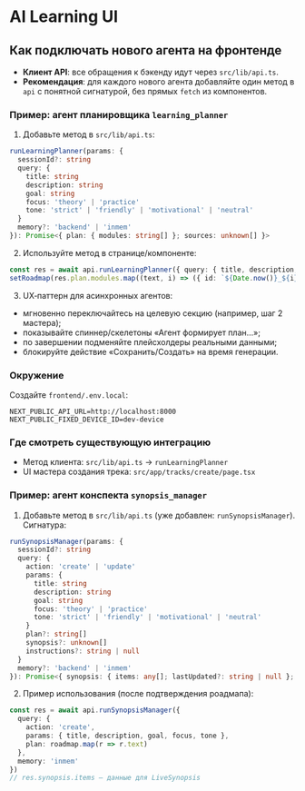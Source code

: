 # AI Learning UI

## Как подключать нового агента на фронтенде

- **Клиент API**: все обращения к бэкенду идут через `src/lib/api.ts`.
- **Рекомендация**: для каждого нового агента добавляйте один метод в `api` с понятной сигнатурой, без прямых `fetch` из компонентов.

### Пример: агент планировщика `learning_planner`

1) Добавьте метод в `src/lib/api.ts`:
```ts
runLearningPlanner(params: {
  sessionId?: string
  query: {
    title: string
    description: string
    goal: string
    focus: 'theory' | 'practice'
    tone: 'strict' | 'friendly' | 'motivational' | 'neutral'
  }
  memory?: 'backend' | 'inmem'
}): Promise<{ plan: { modules: string[] }; sources: unknown[] }>
```

2) Используйте метод в странице/компоненте:
```ts
const res = await api.runLearningPlanner({ query: { title, description, goal, focus, tone }, memory: 'inmem' })
setRoadmap(res.plan.modules.map((text, i) => ({ id: `${Date.now()}_${i}`, text })))
```

3) UX‑паттерн для асинхронных агентов:
- мгновенно переключайтесь на целевую секцию (например, шаг 2 мастера);
- показывайте спиннер/скелетоны «Агент формирует план…»;
- по завершении подменяйте плейсхолдеры реальными данными;
- блокируйте действие «Сохранить/Создать» на время генерации.

### Окружение
Создайте `frontend/.env.local`:
```
NEXT_PUBLIC_API_URL=http://localhost:8000
NEXT_PUBLIC_FIXED_DEVICE_ID=dev-device
```

### Где смотреть существующую интеграцию
- Метод клиента: `src/lib/api.ts` → `runLearningPlanner`
- UI мастера создания трека: `src/app/tracks/create/page.tsx`

### Пример: агент конспекта `synopsis_manager`

1) Добавьте метод в `src/lib/api.ts` (уже добавлен: `runSynopsisManager`). Сигнатура:
```ts
runSynopsisManager(params: {
  sessionId?: string
  query: {
    action: 'create' | 'update'
    params: {
      title: string
      description: string
      goal: string
      focus: 'theory' | 'practice'
      tone: 'strict' | 'friendly' | 'motivational' | 'neutral'
    }
    plan?: string[]
    synopsis?: unknown[]
    instructions?: string | null
  }
  memory?: 'backend' | 'inmem'
}): Promise<{ synopsis: { items: any[]; lastUpdated?: string | null }; sources: unknown[] }>
```

2) Пример использования (после подтверждения роадмапа):
```ts
const res = await api.runSynopsisManager({
  query: {
    action: 'create',
    params: { title, description, goal, focus, tone },
    plan: roadmap.map(r => r.text)
  },
  memory: 'inmem'
})
// res.synopsis.items — данные для LiveSynopsis
```
